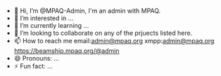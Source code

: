 - 👋 Hi, I’m @MPAQ-Admin, I'm an admin with MPAQ.
- 👀 I’m interested in ...
- 🌱 I’m currently learning ...
- 💞️ I’m looking to collaborate on any of the prjuects listed here.
- 📫 How to reach me email:admin@mpaq.org xmpp:admin@mpaq.org https://beamship.mpaq.org/@admin
- 😄 Pronouns: ...
- ⚡ Fun fact: ...

<!---
MPAQ-Admin/MPAQ-Admin is a ✨ special ✨ repository because its `README.md` (this file) appears on your GitHub profile.
You can click the Preview link to take a look at your changes.
--->
